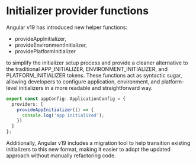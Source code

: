 # Initializer provider functions
Angular v19 has introduced new helper functions:

- provideAppInitializer, 
- provideEnvironmentInitializer,
- providePlatformInitializer

to simplify the initializer setup process and provide a cleaner alternative to the traditional APP_INITIALIZER, ENVIRONMENT_INITIALIZER, and PLATFORM_INITIALIZER tokens. These functions act as syntactic sugar, allowing developers to configure application, environment, and platform-level initializers in a more readable and straightforward way. 

```ts
export const appConfig: ApplicationConfig = {
  providers: [
    provideAppInitializer(() => {
      console.log('app initialized');
    })
  ]
};
```

Additionally, Angular v19 includes a migration tool to help transition existing initializers to this new format, making it easier to adopt the updated approach without manually refactoring code. 